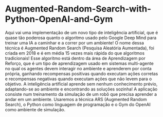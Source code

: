 # Augmented-Random-Search-with-Python-OpenAI-and-Gym
Aqui vai uma implementação de um novo tipo de inteligência artificial, que é quase tão poderosa quanto o algoritmo usado pelo Google Deep Mind para treinar uma IA a caminhar e a correr por um ambiente! O nome dessa técnica é Augmented Random Search (Pesquisa Aleatória Aumentada), foi criada em 2018 e é em média 15 vezes mais rápida do que algoritmos tradicionais!  Esse algoritmo está dentro da área de Aprendizagem por Reforço, que é um tipo de aprendizagem usado em sistemas multi-agente no qual os agentes devem interagir no ambiente e aprenderem por conta própria, ganhando recompensas positivas quando executam ações corretas e recompensas negativas quando executam ações que não levem para o objetivo. A inteligência artificial aprende sem nenhum conhecimento prévio, adaptando-se ao ambiente e encontrando as soluções sozinha! A aplicação consiste num treinamento da simulação de um robô que precisa aprender a andar em um ambiente. Usaremos a técnica ARS (Augmented Random Search), o Python como linguagem de programação e o Gym do OpenAI como ambiente de simulação.
